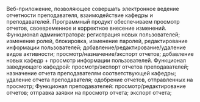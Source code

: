 Веб-приложение, позволяющее совершать электронное ведение отчетности преподавателя, взаимодействие кафедры и преподавателей. Программный продукт обеспечиваем просмотр отчетов, своевременное и корректное внесение изменений.
Функционал администратора: регистрация новых пользователей; изменение ролей, блокировка, изменение паролей, редактирование информации пользователей; добавление/редактирование/удаление видов активности; просмотр/назначение/экспорт отчетов; добавление новых кафедр + просмотр информации пользователей.
Функционал заведующего кафедрой: просмотр/экспорт отчетов преподавателей; назначение отчета преподавателям соответствующей кафедры; удаление отчета преподавателя; одобрение отчетов, отправленных на просмотр;
Функционал преподавателей: просмотр/редактирование отчетов; отправка заявки на просмотр отчета; экспорт отчета;
